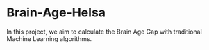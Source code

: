 # Brain-Age-Helsa


In this project, we aim to calculate the Brain Age Gap with traditional Machine Learning algorithms.

